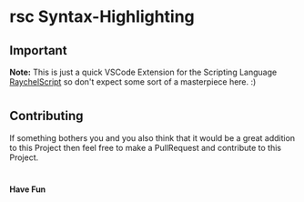 # rsc Syntax-Highlighting

## Important

**Note:** This is just a quick VSCode Extension for the Scripting Language [RaychelScript](https://github.com/weckyy702/RaychelScript) so don't expect some sort of a masterpiece here. :)

#

## Contributing

If something bothers you and you also think that it would be a great addition to this Project then feel free to make a PullRequest and contribute to this Project.

#

**Have Fun**
